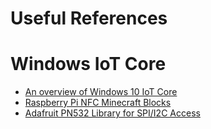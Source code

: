 # Useful References

# Windows IoT Core
- [An overview of Windows 10 IoT Core](https://docs.microsoft.com/en-us/windows/iot-core/windows-iot-core)
- [Raspberry Pi NFC Minecraft Blocks](https://cdn-learn.adafruit.com/downloads/pdf/raspberry-pi-nfc-minecraft-blocks.pdf)
- [Adafruit PN532 Library for SPI/I2C Access](https://github.com/adafruit/Adafruit-PN532)